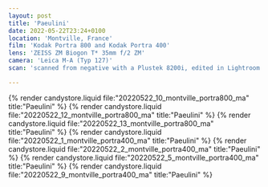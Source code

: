```yaml
---
layout: post
title: 'Paeulini'
date: 2022-05-22T23:24+0100
location: 'Montville, France'
film: 'Kodak Portra 800 and Kodak Portra 400'
lens: 'ZEISS ZM Biogon T* 35mm f/2 ZM'
camera: 'Leica M-A (Typ 127)'
scan: 'scanned from negative with a Plustek 8200i, edited in Lightroom'

---
```


{% render candystore.liquid file:"20220522_10_montville_portra800_ma" title:"Paeulini" %}
{% render candystore.liquid file:"20220522_12_montville_portra800_ma" title:"Paeulini" %}
{% render candystore.liquid file:"20220522_13_montville_portra800_ma" title:"Paeulini" %}
{% render candystore.liquid file:"20220522_1_montville_portra400_ma" title:"Paeulini" %}
{% render candystore.liquid file:"20220522_2_montville_portra400_ma" title:"Paeulini" %}
{% render candystore.liquid file:"20220522_5_montville_portra400_ma" title:"Paeulini" %}
{% render candystore.liquid file:"20220522_9_montville_portra400_ma" title:"Paeulini" %}
